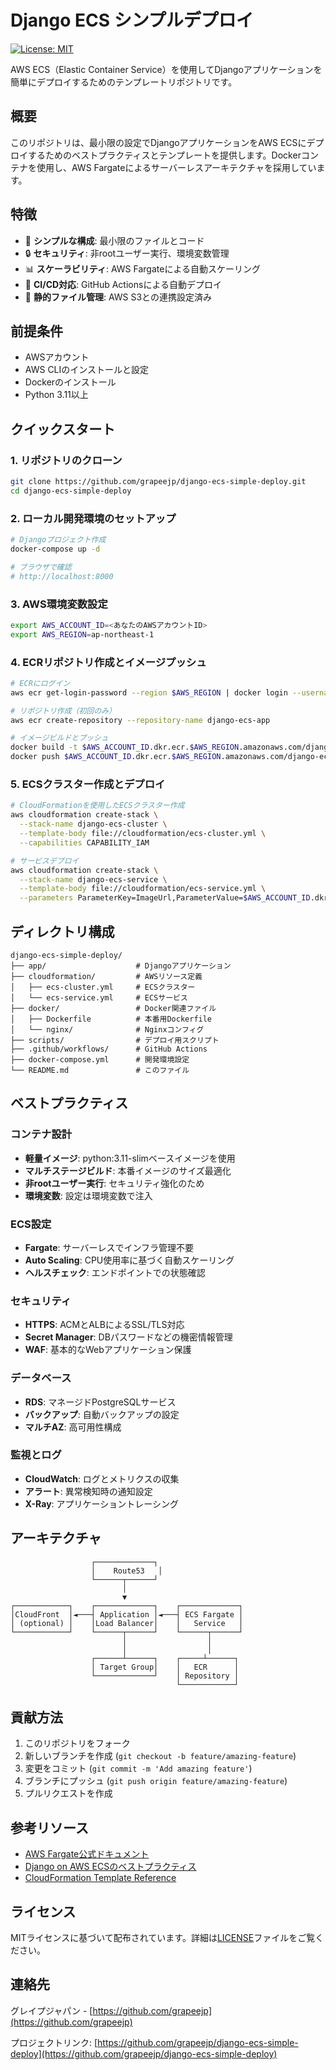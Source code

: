 # Django ECS シンプルデプロイ

[![License: MIT](https://img.shields.io/badge/License-MIT-blue.svg)](https://opensource.org/licenses/MIT)

AWS ECS（Elastic Container Service）を使用してDjangoアプリケーションを簡単にデプロイするためのテンプレートリポジトリです。

## 概要

このリポジトリは、最小限の設定でDjangoアプリケーションをAWS ECSにデプロイするためのベストプラクティスとテンプレートを提供します。Dockerコンテナを使用し、AWS Fargateによるサーバーレスアーキテクチャを採用しています。

## 特徴

- 🚀 **シンプルな構成**: 最小限のファイルとコード
- 🔒 **セキュリティ**: 非rootユーザー実行、環境変数管理
- 📊 **スケーラビリティ**: AWS Fargateによる自動スケーリング
- 🔄 **CI/CD対応**: GitHub Actionsによる自動デプロイ
- 📁 **静的ファイル管理**: AWS S3との連携設定済み

## 前提条件

- AWSアカウント
- AWS CLIのインストールと設定
- Dockerのインストール
- Python 3.11以上

## クイックスタート

### 1. リポジトリのクローン

```bash
git clone https://github.com/grapeejp/django-ecs-simple-deploy.git
cd django-ecs-simple-deploy
```

### 2. ローカル開発環境のセットアップ

```bash
# Djangoプロジェクト作成
docker-compose up -d

# ブラウザで確認
# http://localhost:8000
```

### 3. AWS環境変数設定

```bash
export AWS_ACCOUNT_ID=<あなたのAWSアカウントID>
export AWS_REGION=ap-northeast-1
```

### 4. ECRリポジトリ作成とイメージプッシュ

```bash
# ECRにログイン
aws ecr get-login-password --region $AWS_REGION | docker login --username AWS --password-stdin $AWS_ACCOUNT_ID.dkr.ecr.$AWS_REGION.amazonaws.com

# リポジトリ作成（初回のみ）
aws ecr create-repository --repository-name django-ecs-app

# イメージビルドとプッシュ
docker build -t $AWS_ACCOUNT_ID.dkr.ecr.$AWS_REGION.amazonaws.com/django-ecs-app:latest .
docker push $AWS_ACCOUNT_ID.dkr.ecr.$AWS_REGION.amazonaws.com/django-ecs-app:latest
```

### 5. ECSクラスター作成とデプロイ

```bash
# CloudFormationを使用したECSクラスター作成
aws cloudformation create-stack \
  --stack-name django-ecs-cluster \
  --template-body file://cloudformation/ecs-cluster.yml \
  --capabilities CAPABILITY_IAM

# サービスデプロイ
aws cloudformation create-stack \
  --stack-name django-ecs-service \
  --template-body file://cloudformation/ecs-service.yml \
  --parameters ParameterKey=ImageUrl,ParameterValue=$AWS_ACCOUNT_ID.dkr.ecr.$AWS_REGION.amazonaws.com/django-ecs-app:latest
```

## ディレクトリ構成

```
django-ecs-simple-deploy/
├── app/                    # Djangoアプリケーション
├── cloudformation/         # AWSリソース定義
│   ├── ecs-cluster.yml     # ECSクラスター
│   └── ecs-service.yml     # ECSサービス
├── docker/                 # Docker関連ファイル
│   ├── Dockerfile          # 本番用Dockerfile
│   └── nginx/              # Nginxコンフィグ
├── scripts/                # デプロイ用スクリプト
├── .github/workflows/      # GitHub Actions
├── docker-compose.yml      # 開発環境設定
└── README.md               # このファイル
```

## ベストプラクティス

### コンテナ設計

- **軽量イメージ**: python:3.11-slimベースイメージを使用
- **マルチステージビルド**: 本番イメージのサイズ最適化
- **非rootユーザー実行**: セキュリティ強化のため
- **環境変数**: 設定は環境変数で注入

### ECS設定

- **Fargate**: サーバーレスでインフラ管理不要
- **Auto Scaling**: CPU使用率に基づく自動スケーリング
- **ヘルスチェック**: エンドポイントでの状態確認

### セキュリティ

- **HTTPS**: ACMとALBによるSSL/TLS対応
- **Secret Manager**: DBパスワードなどの機密情報管理
- **WAF**: 基本的なWebアプリケーション保護

### データベース

- **RDS**: マネージドPostgreSQLサービス
- **バックアップ**: 自動バックアップの設定
- **マルチAZ**: 高可用性構成

### 監視とログ

- **CloudWatch**: ログとメトリクスの収集
- **アラート**: 異常検知時の通知設定
- **X-Ray**: アプリケーショントレーシング

## アーキテクチャ

```
                  ┌─────────────┐
                  │    Route53   │
                  └──────┬──────┘
                         │
                         ▼
┌────────────┐    ┌─────────────┐    ┌─────────────┐
│CloudFront  │◄───┤ Application │◄───┤ ECS Fargate │
│ (optional) │    │Load Balancer│    │   Service   │
└────────────┘    └──────┬──────┘    └──────┬──────┘
                         │                  │
                         │                  │
                  ┌──────┴──────┐    ┌─────┴──────┐
                  │ Target Group│    │   ECR      │
                  └─────────────┘    │ Repository │
                                     └────────────┘
```

## 貢献方法

1. このリポジトリをフォーク
2. 新しいブランチを作成 (`git checkout -b feature/amazing-feature`)
3. 変更をコミット (`git commit -m 'Add amazing feature'`)
4. ブランチにプッシュ (`git push origin feature/amazing-feature`)
5. プルリクエストを作成

## 参考リソース

- [AWS Fargate公式ドキュメント](https://docs.aws.amazon.com/ja_jp/AmazonECS/latest/developerguide/AWS_Fargate.html)
- [Django on AWS ECSのベストプラクティス](https://testdriven.io/blog/deploying-django-to-ecs-with-terraform/)
- [CloudFormation Template Reference](https://docs.aws.amazon.com/AWSCloudFormation/latest/UserGuide/template-reference.html)

## ライセンス

MITライセンスに基づいて配布されています。詳細は[LICENSE](LICENSE)ファイルをご覧ください。

## 連絡先

グレイプジャパン - [https://github.com/grapeejp](https://github.com/grapeejp)

プロジェクトリンク: [https://github.com/grapeejp/django-ecs-simple-deploy](https://github.com/grapeejp/django-ecs-simple-deploy) 
